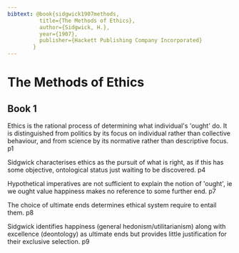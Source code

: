 ```yaml
---
bibtext: @book{sidgwick1907methods,
          title={The Methods of Ethics},
          author={Sidgwick, H.},
          year={1907},
          publisher={Hackett Publishing Company Incorporated}
        }
---
```


# The Methods of Ethics

## Book 1

Ethics is the rational process of determining what individual's 'ought' do.  It is distinguished from politics by its focus on individual rather than collective behaviour, and from science by its normative rather than descriptive focus. p1

Sidgwick characterises ethics as the pursuit of what is right, as if this has some objective, ontological status just waiting to be discovered. p4

Hypothetical imperatives are not sufficient to explain the notion of 'ought', ie we ought value happiness makes no reference to some further end. p7

The choice of ultimate ends determines ethical system require to entail them. p8

Sidgwick identifies happiness (general hedonism/utilitarianism) along with excellence (deontology) as ultimate ends but provides little justification for their exclusive selection. p9

